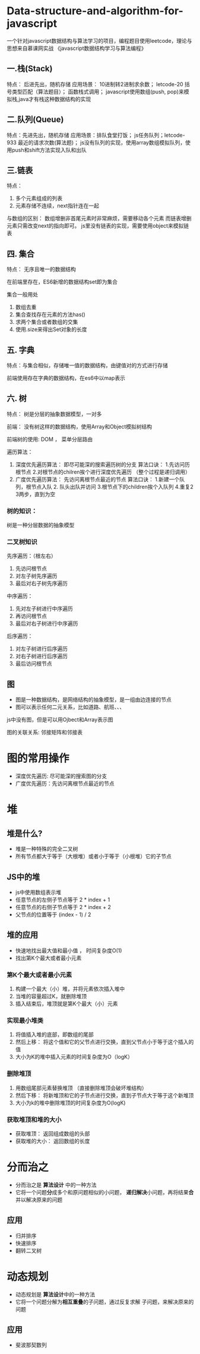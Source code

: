 # Data-structure-and-algorithm-for-javascript
一个针对javascript数据结构与算法学习的项目，编程题目使用leetcode，理论与思想来自慕课网实战  《javascript数据结构学习与算法编程》

## 一.栈(Stack)

  特点： 后进先出，随机存储
  应用场景： 10进制转2进制求余数； letcode-20 括号类型匹配（算法题目）； 函数栈式调用；
  javascript使用数组(push, pop)来模拟栈,java才有栈这种数据结构的实现

## 二.队列(Queue)

  特点：先进先出，随机存储
  应用场景：排队食堂打饭； js任务队列；letcode-933 最近的请求次数(算法题)；
  js没有队列的实现，使用array数组模拟队列，使用push和shift方法实现入队和出队

## 三.链表

  特点：
  1. 多个元素组成的列表
  2. 元素存储不连续，next指针连在一起

  与数组的区别： 数组增删非首尾元素时非常麻烦，需要移动各个元素
                而链表增删元素只需改变next的指向即可。
  js里没有链表的实现，需要使用object来模拟链表

## 四. 集合

  特点： 无序且唯一的数据结构

  在前端里存在，ES6新增的数据结构set即为集合

  集合一般用处
  1. 数组去重
  2. 集合查找存在元素的方法has()
  3. 求两个集合或者数组的交集
  4. 使用.size来得出Set对象的长度

## 五. 字典

  特点：与集合相似，存储唯一值的数据结构，由键值对的方式进行存储

  前端使用存在字典的数据结构，在es6中以map表示

## 六. 树
  特点： 树是分层的抽象数据模型，一对多

  前端： 没有树这样的数据结构，使用Array和Object模拟树结构

  前端树的使用: DOM ， 菜单分层路由


  遍历算法： 
  1. 深度优先遍历算法： 即尽可能深的搜索遍历树的分支
      算法口诀： 1.先访问历根节点 2.对根节点的chilren挨个进行深度优先遍历  （整个过程是递归调用）
  2. 广度优先遍历算法： 先访问离根节点最近的节点
    算法口诀： 1.新建一个队列，根节点入队 2. 队头出队并访问 3.根节点下的children挨个入队列 4.重复2 3两步，直到为空


### 树的知识：

树是一种分层数据的抽象模型

### 二叉树知识

先序遍历：（根左右）

1. 先访问根节点
2. 对左子树先序遍历
3. 最后对右子树先序遍历
   
中序遍历：

1. 先对左子树进行中序遍历
2. 再访问根节点
3. 最后对右子树进行中序遍历

后序遍历：

1. 对左子树进行后序遍历
2. 对右子树进行后序遍历
3. 最后访问根节点

## 图

* 图是一种数据结构，是网络结构的抽象模型，是一组由边连接的节点
* 图可以表示任何二元关系，比如道路、航班、、、

js中没有图，但是可以用Ojbect和Array表示图

图的关联关系: 邻接矩阵和邻接表

# 图的常用操作
* 深度优先遍历: 尽可能深的搜索图的分支
* 广度优先遍历：先访问离根节点最近的节点

# 堆

## 堆是什么?
* 堆是一种特殊的完全二叉树
* 所有节点都大于等于（大根堆）或者小于等于（小根堆）它的子节点

## JS中的堆

* js中使用数组表示堆
* 任意节点的左侧子节点等于 2 * index + 1
* 任意节点的右侧子节点等于 2 * index + 2
* 父节点的位置等于 (index - 1) / 2

## 堆的应用

- 快速地找出最大值和最小值 ， 时间复杂度O(1)
- 找出第K个最大或者最小元素

### 第K个最大或者最小元素

1. 构建一个最大（小）堆，并将元素依次插入堆中
2. 当堆的容量超过K，就删除堆顶
3. 插入结束后，堆顶就是第K个最大（小）元素


### 实现最小堆类

1. 将值插入堆的底部，即数组的尾部
2. 然后上移： 将这个值和它的父节点进行交换，直到父节点小于等于这个插入的值
3. 大小为K的堆中插入元素的时间复杂度为O（logK）

### 删除堆顶
1. 用数组尾部元素替换堆顶 （直接删除堆顶会破坏堆结构）
2. 然后下移： 将新堆顶和它的子节点进行交换，直到子节点大于等于这个新堆顶
3. 大小为k的堆中删除堆顶的时间复杂度为O(logK)

### 获取堆顶和堆的大小
* 获取堆顶： 返回组成数组的头部
* 获取堆的大小： 返回数组的长度   
  
# 分而治之
* 分而治之是 **算法设计** 中的一种方法
* 它将一个问题**分**成多个和原问题相似的小问题，
  **递归解决**小问题，再将结果**合**并以解决原来的问题

## 应用
- 归并排序
- 快速排序
- 翻转二叉树

# 动态规划
* 动态规划是 **算法设计**中的一种方法
* 它将一个问题分解为**相互重叠**的子问题，通过反复求解
子问题，来解决原来的问题

## 应用

- 斐波那契数列